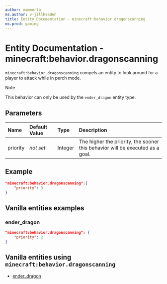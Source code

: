 ```yaml
---
author: mammerla
ms.author: v-jillheaden
title: Entity Documentation - minecraft:behavior.dragonscanning
ms.prod: gaming
---
```


# Entity Documentation - minecraft:behavior.dragonscanning

`minecraft:behavior.dragonscanning` compels an entity to look around for a player to attack while in perch mode.

> [!NOTE]
> This behavior can only be used by the `ender_dragon` entity type.

## Parameters

|Name |Default Value  |Type  |Description  |
|:----------|:----------|:----------|:----------|
|priority|*not set*|Integer|The higher the priority, the sooner this behavior will be executed as a goal.|

## Example

```json
"minecraft:behavior.dragonscanning":{
    "priority": 3
}
```

## Vanilla entities examples

### ender_dragon

```json
"minecraft:behavior.dragonscanning": {
    "priority": 2
}
```

## Vanilla entities using `minecraft:behavior.dragonscanning`

- [ender_dragon](../../../../Source/VanillaBehaviorPack_Snippets/entities/ender_dragon.md)
